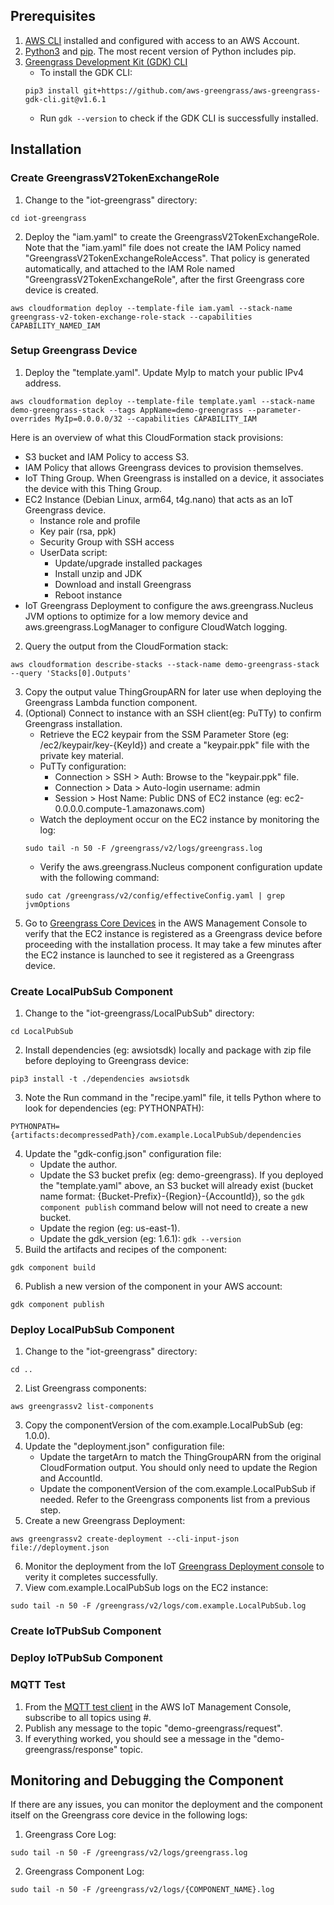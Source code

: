 ## Prerequisites

1. [AWS CLI](https://docs.aws.amazon.com/cli/latest/userguide/cli-chap-getting-started.html) installed and configured with access to an AWS Account.
1. [Python3](https://www.python.org/downloads/) and [pip](https://pip.pypa.io/en/latest/installation/). The most recent version of Python includes pip.
1. [Greengrass Development Kit (GDK) CLI](https://github.com/aws-greengrass/aws-greengrass-gdk-cli)
    * To install the GDK CLI:
    ```
    pip3 install git+https://github.com/aws-greengrass/aws-greengrass-gdk-cli.git@v1.6.1
    ```
    * Run `gdk --version` to check if the GDK CLI is successfully installed.

## Installation

### Create GreengrassV2TokenExchangeRole

1. Change to the "iot-greengrass" directory:
```
cd iot-greengrass
```
2. Deploy the "iam.yaml" to create the GreengrassV2TokenExchangeRole. Note that the "iam.yaml" file does not create the IAM Policy named "GreengrassV2TokenExchangeRoleAccess". That policy is generated automatically, and attached to the IAM Role named "GreengrassV2TokenExchangeRole", after the first Greengrass core device is created.
```
aws cloudformation deploy --template-file iam.yaml --stack-name greengrass-v2-token-exchange-role-stack --capabilities CAPABILITY_NAMED_IAM
```

### Setup Greengrass Device

1. Deploy the "template.yaml". Update MyIp to match your public IPv4 address.
```
aws cloudformation deploy --template-file template.yaml --stack-name demo-greengrass-stack --tags AppName=demo-greengrass --parameter-overrides MyIp=0.0.0.0/32 --capabilities CAPABILITY_IAM
```
  Here is an overview of what this CloudFormation stack provisions:
  * S3 bucket and IAM Policy to access S3.
  * IAM Policy that allows Greengrass devices to provision themselves.
  * IoT Thing Group. When Greengrass is installed on a device, it associates the device with this Thing Group.
  * EC2 Instance (Debian Linux, arm64, t4g.nano) that acts as an IoT Greengrass device.
      * Instance role and profile
      * Key pair (rsa, ppk)
      * Security Group with SSH access
      * UserData script:
          * Update/upgrade installed packages
          * Install unzip and JDK
          * Download and install Greengrass
          * Reboot instance
  * IoT Greengrass Deployment to configure the aws.greengrass.Nucleus JVM options to optimize for a low memory device and aws.greengrass.LogManager to configure CloudWatch logging.
2. Query the output from the CloudFormation stack:
```
aws cloudformation describe-stacks --stack-name demo-greengrass-stack --query 'Stacks[0].Outputs'
```
3. Copy the output value ThingGroupARN for later use when deploying the Greengrass Lambda function component.
4. (Optional) Connect to instance with an SSH client(eg: PuTTy) to confirm Greengrass installation.
    * Retrieve the EC2 keypair from the SSM Parameter Store (eg: /ec2/keypair/key-{KeyId}) and create a "keypair.ppk" file with the private key material.
    * PuTTy configuration:
        * Connection > SSH > Auth: Browse to the "keypair.ppk" file.
        * Connection > Data > Auto-login username: admin
        * Session > Host Name: Public DNS of EC2 instance (eg: ec2-0.0.0.0.compute-1.amazonaws.com)
    * Watch the deployment occur on the EC2 instance by monitoring the log:
    ```
    sudo tail -n 50 -F /greengrass/v2/logs/greengrass.log
    ```
    * Verify the aws.greengrass.Nucleus component configuration update with the following command:
    ```
    sudo cat /greengrass/v2/config/effectiveConfig.yaml | grep jvmOptions
    ```
5. Go to [Greengrass Core Devices](https://us-east-1.console.aws.amazon.com/iot/home?region=us-east-1#/greengrass/v2/cores) in the AWS Management Console to verify that the EC2 instance is registered as a Greengrass device before proceeding with the installation process. It may take a few minutes after the EC2 instance is launched to see it registered as a Greengrass device.

### Create LocalPubSub Component

1. Change to the "iot-greengrass/LocalPubSub" directory:
```
cd LocalPubSub
```
2. Install dependencies (eg: awsiotsdk) locally and package with zip file before deploying to Greengrass device:
```
pip3 install -t ./dependencies awsiotsdk
```
3. Note the Run command in the "recipe.yaml" file, it tells Python where to look for dependencies (eg: PYTHONPATH):
```
PYTHONPATH={artifacts:decompressedPath}/com.example.LocalPubSub/dependencies
```
4. Update the "gdk-config.json" configuration file:
    * Update the author.
    * Update the S3 bucket prefix (eg: demo-greengrass). If you deployed the "template.yaml" above, an S3 bucket will already exist (bucket name format: {Bucket-Prefix}-{Region}-{AccountId}), so the `gdk component publish` command below will not need to create a new bucket.
    * Update the region (eg: us-east-1).
    * Update the gdk_version (eg: 1.6.1): `gdk --version`
5. Build the artifacts and recipes of the component:
```
gdk component build
```
6. Publish a new version of the component in your AWS account:
```
gdk component publish
```

### Deploy LocalPubSub Component

1. Change to the "iot-greengrass" directory:
```
cd ..
```
2. List Greengrass components:
```
aws greengrassv2 list-components
```
3. Copy the componentVersion of the com.example.LocalPubSub (eg: 1.0.0).
4. Update the "deployment.json" configuration file:
    * Update the targetArn to match the ThingGroupARN from the original CloudFormation output. You should only need to update the Region and AccountId.
    * Update the componentVersion of the com.example.LocalPubSub if needed. Refer to the Greengrass components list from a previous step.
5. Create a new Greengrass Deployment:
```
aws greengrassv2 create-deployment --cli-input-json file://deployment.json
```
6. Monitor the deployment from the IoT [Greengrass Deployment console](https://us-east-1.console.aws.amazon.com/iot/home?region=us-east-1#/greengrass/v2/deployments) to verity it completes successfully.
7. View com.example.LocalPubSub logs on the EC2 instance:
```
sudo tail -n 50 -F /greengrass/v2/logs/com.example.LocalPubSub.log
```

### Create IoTPubSub Component

### Deploy IoTPubSub Component

### MQTT Test

1. From the [MQTT test client](https://us-east-1.console.aws.amazon.com/iot/home?region=us-east-1#/test) in the AWS IoT Management Console, subscribe to all topics using #.
2. Publish any message to the topic "demo-greengrass/request".
3. If everything worked, you should see a message in the "demo-greengrass/response" topic.

## Monitoring and Debugging the Component

If there are any issues, you can monitor the deployment and the component itself on the Greengrass core device in the following logs:

1. Greengrass Core Log:
```
sudo tail -n 50 -F /greengrass/v2/logs/greengrass.log
```
2. Greengrass Component Log:
```
sudo tail -n 50 -F /greengrass/v2/logs/{COMPONENT_NAME}.log
```